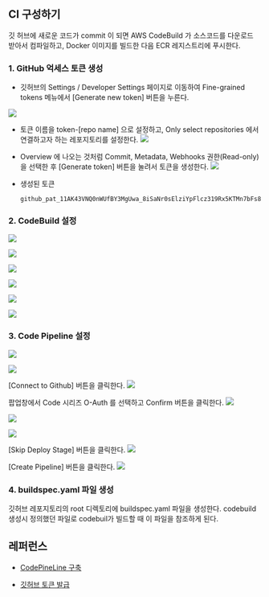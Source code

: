 ## CI 구성하기 ##

깃 허브에 새로운 코드가 commit 이 되면 AWS CodeBuild 가 소스코드를 다운로드 받아서 컴파일하고,
Docker 이미지를 빌드한 다음 ECR 레지스트리에 푸시한다. 

### 1. GitHub 억세스 토큰 생성 ###

* 깃허브의 Settings / Developer Settings 페이지로 이동하여 Fine-grained tokens 메뉴에서 [Generate new token] 버튼을 누른다.

![](https://github.com/gnosia93/eks-on-aws/blob/main/images/github-token-1.png)

* 토큰 이름을 token-[repo name] 으로 설정하고, Only select repositories 에서 연결하고자 하는 레포지토리를 설정한다.
![](https://github.com/gnosia93/eks-on-aws/blob/main/images/github-token-2.png)

* Overview 에 나오는 것처럼 Commit, Metadata, Webhooks 권한(Read-only)을 선택한 후 [Generate token] 버튼을 눌려서 토큰을 생성한다.
![](https://github.com/gnosia93/eks-on-aws/blob/main/images/github-token-3.png)

* 생성된 토큰
  ```
  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
  ```

### 2. CodeBuild 설정 ###

![](https://github.com/gnosia93/eks-on-aws/blob/main/images/codebuild-1.png)

![](https://github.com/gnosia93/eks-on-aws/blob/main/images/codebuild-2.png)

![](https://github.com/gnosia93/eks-on-aws/blob/main/images/codebuild-3.png)

![](https://github.com/gnosia93/eks-on-aws/blob/main/images/codebuild-4.png)

![](https://github.com/gnosia93/eks-on-aws/blob/main/images/codebuild-5.png)

![](https://github.com/gnosia93/eks-on-aws/blob/main/images/codebuild-6.png)


### 3. Code Pipeline 설정 ###

![](https://github.com/gnosia93/eks-on-aws/blob/main/images/code-pipeline-1.png)

![](https://github.com/gnosia93/eks-on-aws/blob/main/images/code-pipeline-2.png)

[Connect to Github] 버튼을 클릭한다. 
![](https://github.com/gnosia93/eks-on-aws/blob/main/images/code-pipeline-3.png)

팝업창에서 Code 시리즈 O-Auth 를 선택하고 Confirm 버튼을 클릭한다. 
![](https://github.com/gnosia93/eks-on-aws/blob/main/images/code-pipeline-4.png)

![](https://github.com/gnosia93/eks-on-aws/blob/main/images/code-pipeline-5.png)

![](https://github.com/gnosia93/eks-on-aws/blob/main/images/code-pipeline-6.png)

[Skip Deploy Stage] 버튼을 클릭한다. 
![](https://github.com/gnosia93/eks-on-aws/blob/main/images/code-pipeline-7.png)

[Create Pipeline] 버튼을 클릭한다. 
![](https://github.com/gnosia93/eks-on-aws/blob/main/images/code-pipeline-8.png)


### 4. buildspec.yaml 파일 생성 ###
깃허브 레포지토리의 root 디렉토리에 buildspec.yaml 파일을 생성한다. codebuild 생성시 정의했던 파일로 codebuil가 빌드할 때 이 파일을 참조하게 된다. 


## 레퍼런스 ##

* [CodePineLine 구축](https://potato-yong.tistory.com/130)

* [깃허브 토큰 발급](https://velog.io/@shin6949/Github-Token-%EB%B0%A9%EC%8B%9D%EC%9C%BC%EB%A1%9C-%EB%A1%9C%EA%B7%B8%EC%9D%B8%ED%95%98%EA%B8%B0-ch3ra7vc)
